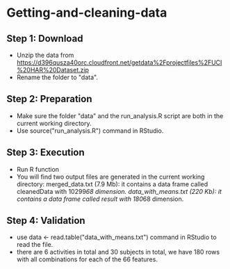# Getting-and-cleaning-data

## Step 1: Download
*	Unzip the data from https://d396qusza40orc.cloudfront.net/getdata%2Fprojectfiles%2FUCI%20HAR%20Dataset.zip
*	Rename the folder to "data".

## Step 2: Preparation
*	Make sure the folder "data" and the run_analysis.R script are both in the current working directory.
*	Use source("run_analysis.R") command in RStudio.

## Step 3: Execution
* Run R function
* You will find two output files are generated in the current working directory:
	merged_data.txt (7.9 Mb): it contains a data frame called cleanedData with 10299*68 dimension.
	data_with_means.txt (220 Kb): it contains a data frame called result with 180*68 dimension.

## Step 4: Validation
* use data <- read.table("data_with_means.txt") command in RStudio to read the file.
* there are 6 activities in total and 30 subjects in total, we have 180 rows with all combinations for each of the 66 features.
